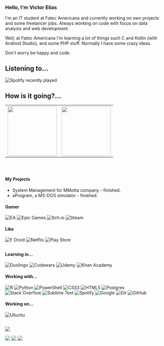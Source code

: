 ### Hello, I'm Victor Elias
I'm an IT student at Fatec Americana and currently working on own projects and some freelancer jobs. Always working on code with focus on data analysis and web development.

Well, at Fatec Americana I'm learning a lot of things such C and Kotlin (with Android Studio), and some PHP stuff. Normally I have some crazy ideas.

Don't worry be happy and code.

## Listening to...
![Spotify recently played](https://spotify-recently-played-readme.vercel.app/api?user=21xzxoywg4qfkdm63zxrldr5y&count=1)

## How is it going?...
<table border="0px">
 <th><a href="https://github.com/VictorElias2">
<img height="160em" src="https://github-readme-stats.vercel.app/api?username=VictorElias2&show_icons=true&theme=dark&include_all_commits=true&count_private=true"/></th>
  <th><img height="160em" src="https://github-readme-stats.vercel.app/api/top-langs/?username=VictorElias2&layout=compact&langs_count=7&theme=dark"/>
</a></th>
</table>

<br clear="both"/>

##

#### My Projects
 
 * System Management for MMotta company - finished.
 * aProgram, a MS-DOS simulator - finished.
 
#### Gamer
![EA](https://img.shields.io/badge/ea-%23000000.svg?style=for-the-badge&logo=ea&logoColor=white)
![Epic Games](https://img.shields.io/badge/epicgames-%23313131.svg?style=for-the-badge&logo=epicgames&logoColor=white)
![Itch.io](https://img.shields.io/badge/Itch-%23FF0B34.svg?style=for-the-badge&logo=Itch.io&logoColor=white)
![Steam](https://img.shields.io/badge/steam-%23000000.svg?style=for-the-badge&logo=steam&logoColor=white)

#### Like
![F Droid](https://img.shields.io/badge/F_Droid-1976D2?style=for-the-badge&logo=f-droid&logoColor=white)
![Netflix](https://img.shields.io/badge/Netflix-E50914?style=for-the-badge&logo=netflix&logoColor=white)
![Play Store](https://img.shields.io/badge/Google_Play-414141?style=for-the-badge&logo=google-play&logoColor=white)
##


#### Learning in... <br>
![Duolingo](https://img.shields.io/badge/Duolingo-%234DC730.svg?style=for-the-badge&logo=Duolingo&logoColor=white)
![Codewars](https://img.shields.io/badge/Codewars-B1361E?style=for-the-badge&logo=codewars&logoColor=grey)
![Udemy](https://img.shields.io/badge/Udemy-A435F0?style=for-the-badge&logo=Udemy&logoColor=white)
![Khan Academy](https://img.shields.io/badge/KhanAcademy-%2314BF96.svg?style=for-the-badge&logo=KhanAcademy&logoColor=white)

#### Working with... <br>
![R](https://img.shields.io/badge/r-%23276DC3.svg?style=for-the-badge&logo=r&logoColor=white)
![Python](https://img.shields.io/badge/python-3670A0?style=for-the-badge&logo=python&logoColor=ffdd54)
![PowerShell](https://img.shields.io/badge/PowerShell-%235391FE.svg?style=for-the-badge&logo=powershell&logoColor=white)
![CSS3](https://img.shields.io/badge/css3-%231572B6.svg?style=for-the-badge&logo=css3&logoColor=white)
![HTML5](https://img.shields.io/badge/html5-%23E34F26.svg?style=for-the-badge&logo=html5&logoColor=white)
![Postgres](https://img.shields.io/badge/postgres-%23316192.svg?style=for-the-badge&logo=postgresql&logoColor=white)
![Stack Overflow](https://img.shields.io/badge/-Stackoverflow-FE7A16?style=for-the-badge&logo=stack-overflow&logoColor=white)
![Sublime Text](https://img.shields.io/badge/sublime_text-%23575757.svg?style=for-the-badge&logo=sublime-text&logoColor=important)
![Spotify](https://img.shields.io/badge/Spotify-1ED760?style=for-the-badge&logo=spotify&logoColor=white)
![Google](https://img.shields.io/badge/google-4285F4?style=for-the-badge&logo=google&logoColor=white)
![Git](https://img.shields.io/badge/git-%23F05033.svg?style=for-the-badge&logo=git&logoColor=white)
![GitHub](https://img.shields.io/badge/github-%23121011.svg?style=for-the-badge&logo=github&logoColor=white)

#### Working on... <br>
![Ubuntu](https://img.shields.io/badge/Ubuntu-E95420?style=for-the-badge&logo=ubuntu&logoColor=white)
  
##
 
 ![](https://komarev.com/ghpvc/?username=VictorElias2)
<div>
  <a href = "https://twitter.com/Victor_Elias2"><img src="https://img.shields.io/badge/Twitter-97ca00?style=for-the-badge&logo=twitter&logoColor=white" target="_blank"></a>
  <a href="https://www.linkedin.com/in/victorelias2/" target="_blank"><img src="https://img.shields.io/badge/LinkedIn-97ca00?style=for-the-badge&logo=linkedin&logoColor=white" target="_blank"></a> 
  <a href = "https://steamcommunity.com/id/vithardgames/"><img src="https://img.shields.io/badge/Steam-97ca00?style=for-the-badge&logo=steam&logoColor=white" target="_blank"></a>
</div>
